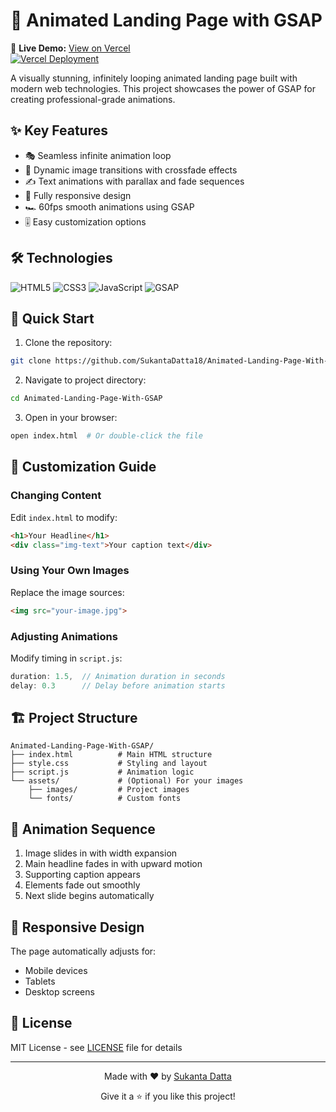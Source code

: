 # 🌟 Animated Landing Page with GSAP

🚀 **Live Demo:** [View on Vercel](https://animated-landing-page-with-gsap.vercel.app)  
[![Vercel Deployment](https://img.shields.io/badge/vercel-deployed-%23000?logo=vercel)](https://your-project-url.vercel.app)  

A visually stunning, infinitely looping animated landing page built with modern web technologies. This project showcases the power of GSAP for creating professional-grade animations.

## ✨ Key Features

- 🎭 Seamless infinite animation loop
- 🌄 Dynamic image transitions with crossfade effects
- ✍️ Text animations with parallax and fade sequences
- 📱 Fully responsive design
- 🏎️ 60fps smooth animations using GSAP
- 🎚️ Easy customization options

## 🛠️ Technologies

![HTML5](https://img.shields.io/badge/HTML5-E34F26?style=flat&logo=html5&logoColor=white)
![CSS3](https://img.shields.io/badge/CSS3-1572B6?style=flat&logo=css3&logoColor=white)
![JavaScript](https://img.shields.io/badge/JavaScript-F7DF1E?style=flat&logo=javascript&logoColor=black)
![GSAP](https://img.shields.io/badge/GSAP-88CE02?style=flat&logo=greensock&logoColor=white)

## 🚀 Quick Start

1. Clone the repository:
```bash
git clone https://github.com/SukantaDatta18/Animated-Landing-Page-With-GSAP.git
```

2. Navigate to project directory:
```bash
cd Animated-Landing-Page-With-GSAP
```

3. Open in your browser:
```bash
open index.html  # Or double-click the file
```

## 🎨 Customization Guide

### Changing Content
Edit `index.html` to modify:
```html
<h1>Your Headline</h1>
<div class="img-text">Your caption text</div>
```

### Using Your Own Images
Replace the image sources:
```html
<img src="your-image.jpg">
```

### Adjusting Animations
Modify timing in `script.js`:
```javascript
duration: 1.5,  // Animation duration in seconds
delay: 0.3      // Delay before animation starts
```

## 🏗️ Project Structure

```
Animated-Landing-Page-With-GSAP/
├── index.html          # Main HTML structure
├── style.css           # Styling and layout
├── script.js           # Animation logic
└── assets/             # (Optional) For your images
    ├── images/         # Project images
    └── fonts/          # Custom fonts
```

## 🌈 Animation Sequence

1. Image slides in with width expansion
2. Main headline fades in with upward motion
3. Supporting caption appears
4. Elements fade out smoothly
5. Next slide begins automatically

## 📱 Responsive Design

The page automatically adjusts for:
- Mobile devices
- Tablets
- Desktop screens

## 📜 License

MIT License - see [LICENSE](LICENSE) file for details

---

<div align="center">
  <p>Made with ❤️ by <a href="https://github.com/SukantaDatta18">Sukanta Datta</a></p>
  <p>Give it a ⭐ if you like this project!</p>
</div>

